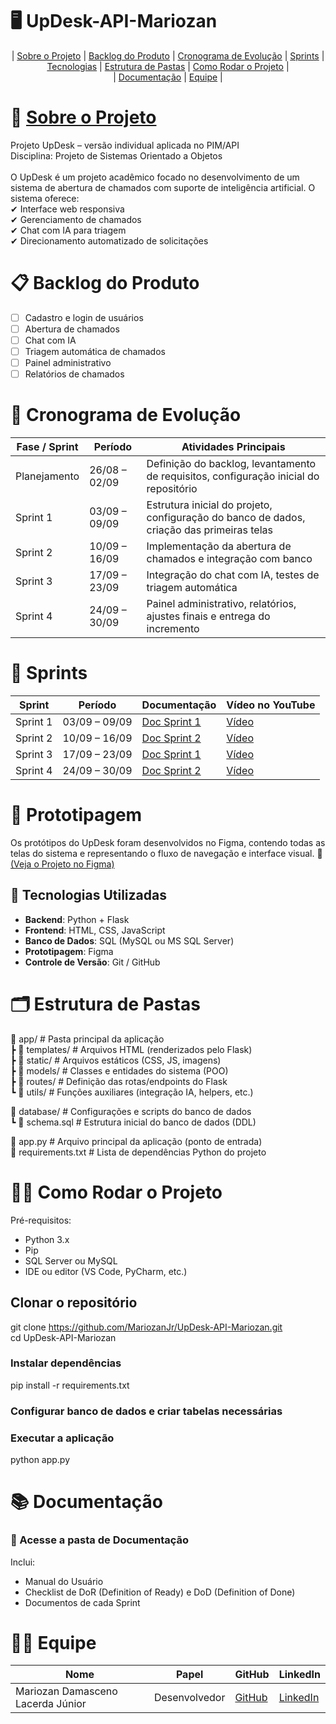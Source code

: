# 🖥️ UpDesk-API-Mariozan
<p align="center">
  | <a href="#sobre-o-projeto">Sobre o Projeto</a> |
  <a href="#backlog-do-produto">Backlog do Produto</a> |
  <a href="#cronograma-de-evolucao">Cronograma de Evolução</a> |
  <a href="#sprints">Sprints</a> |
  <a href="#tecnologias-utilizadas">Tecnologias</a> |
  <a href="#estrutura-de-pastas">Estrutura de Pastas</a> |  
  <a href="#como-rodar-o-projeto">Como Rodar o Projeto</a> |  
   <br> | <a href="#documentacao">Documentação</a> |  
  <a href="#equipe">Equipe</a> |
</p>


# 📖 <a href="#-sobre-o-projeto">Sobre o Projeto</a>
Projeto UpDesk – versão individual aplicada no PIM/API  
Disciplina: Projeto de Sistemas Orientado a Objetos  
<br>
O UpDesk é um projeto acadêmico focado no desenvolvimento de um sistema de abertura de chamados com suporte de inteligência artificial.
O sistema oferece:  
✔ Interface web responsiva  
✔ Gerenciamento de chamados  
✔ Chat com IA para triagem  
✔ Direcionamento automatizado de solicitações   

# 📋 Backlog do Produto
- [ ] Cadastro e login de usuários  
- [ ] Abertura de chamados  
- [ ] Chat com IA  
- [ ] Triagem automática de chamados  
- [ ] Painel administrativo  
- [ ] Relatórios de chamados

# 📅 Cronograma de Evolução

| Fase / Sprint | Período        | Atividades Principais                                                                    |
| ------------- | -------------- | ---------------------------------------------------------------------------------------- |
| Planejamento  | 26/08 – 02/09  | Definição do backlog, levantamento de requisitos, configuração inicial do repositório   |
| Sprint 1      | 03/09 – 09/09  | Estrutura inicial do projeto, configuração do banco de dados, criação das primeiras telas|
| Sprint 2      | 10/09 – 16/09  | Implementação da abertura de chamados e integração com banco                             |
| Sprint 3      | 17/09 – 23/09  | Integração do chat com IA, testes de triagem automática                                  |
| Sprint 4      | 24/09 – 30/09  | Painel administrativo, relatórios, ajustes finais e entrega do incremento               |


# 🚀 Sprints
| Sprint   | Período       | Documentação         | Vídeo no YouTube |
| -------- | ------------- | -------------------- | ---------------- |
| Sprint 1 | 03/09 – 09/09 | [Doc Sprint 1](link) | [Vídeo](link)    |
| Sprint 2 | 10/09 – 16/09 | [Doc Sprint 2](link) | [Vídeo](link)    |
| Sprint 3 | 17/09 – 23/09 | [Doc Sprint 1](link) | [Vídeo](link)    |
| Sprint 4 | 24/09 – 30/09 | [Doc Sprint 2](link) | [Vídeo](link)    |




# 🎨 Prototipagem 
Os protótipos do UpDesk foram desenvolvidos no Figma, contendo todas as telas do sistema e representando o fluxo de navegação e interface visual. 
🔗 [(Veja o Projeto no Figma)](https://www.figma.com/design/E1MoJEdet6K1CZIIEW0vfm/UpDesk?node-id=294-3&t=YVfI6JaDnaV6bH2t-0)

## 🚀 Tecnologias Utilizadas  
- **Backend**: Python + Flask  
- **Frontend**: HTML, CSS, JavaScript  
- **Banco de Dados**: SQL (MySQL ou MS SQL Server)  
- **Prototipagem**: Figma  
- **Controle de Versão**: Git / GitHub 

# 🗂 Estrutura de Pastas    
📁 app/                   # Pasta principal da aplicação  
 ┣ 📁 templates/          # Arquivos HTML (renderizados pelo Flask)  
 ┣ 📁 static/             # Arquivos estáticos (CSS, JS, imagens)  
 ┣ 📁 models/             # Classes e entidades do sistema (POO)  
 ┣ 📁 routes/             # Definição das rotas/endpoints do Flask  
 ┗ 📁 utils/              # Funções auxiliares (integração IA, helpers, etc.)  
   
📁 database/              # Configurações e scripts do banco de dados  
 ┗ 📄 schema.sql          # Estrutura inicial do banco de dados (DDL)  
  
📄 app.py                 # Arquivo principal da aplicação (ponto de entrada)  
📄 requirements.txt       # Lista de dependências Python do projeto  



# 🧑‍💻 Como Rodar o Projeto    
Pré-requisitos:
- Python 3.x  
- Pip
- SQL Server ou MySQL
- IDE ou editor (VS Code, PyCharm, etc.)  

## Clonar o repositório  
git clone https://github.com/MariozanJr/UpDesk-API-Mariozan.git   
cd UpDesk-API-Mariozan   

### Instalar dependências  
pip install -r requirements.txt  

### Configurar banco de dados e criar tabelas necessárias  

### Executar a aplicação  
python app.py  

# 📚 Documentação
### 📂 Acesse a pasta de Documentação

Inclui:
- Manual do Usuário
- Checklist de DoR (Definition of Ready) e DoD (Definition of Done)
- Documentos de cada Sprint
 

# 🧑‍💻 Equipe 
| Nome                              | Papel         | GitHub                                  | LinkedIn                                               |
| --------------------------------- | ------------- | --------------------------------------- | ------------------------------------------------------ |
| Mariozan Damasceno Lacerda Júnior | Desenvolvedor | [GitHub](https://github.com/MariozanJr) | [LinkedIn](https://www.linkedin.com/in/mariozanjunior) |

